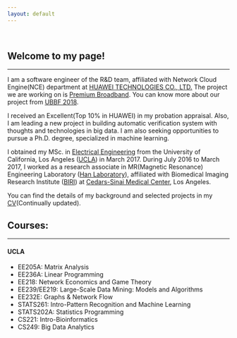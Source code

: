 ```yaml
---
layout: default
---
```


&nbsp;

## [](#header-2)Welcome to my page!

* * *

I am a software engineer of the R&D team, affiliated with Network Cloud Engine(NCE) department at [HUAWEI TECHNOLOGIES CO., LTD.](http://www.huawei.com/en/) The project we are working on is [Premium Broadband](https://carrier.huawei.com/en/spotlight/premium-home-broadband-enables-business-success). You can know more about our project from [UBBF 2018](https://www.huawei.com/uk/press-events/events/ubbf-2018?ic_medium=hwdc&ic_source=corp_event3_ubbf2018).

I received an Excellent(Top 10% in HUAWEI) in my probation appraisal. Also, I am leading a new project in building automatic verification system with thoughts and technologies in big data. I am also seeking opportunities to pursue a Ph.D. degree, specialized in machine learning.

I obtained my MSc. in [Electrical Engineering](http://www.ee.ucla.edu) from the University of California, Los Angeles ([UCLA](http://www.ucla.edu)) in March 2017. During July 2016 to March 2017, I worked as a research associate in MR(Magnetic Resonance) Engineering Laboratory ([Han Laboratory](https://www.cedars-sinai.edu/Research/Research-Labs/Han-Lab/)), affiliated with Biomedical Imaging Research Institute ([BIRI](https://www.cedars-sinai.edu/Research/Departments-and-Institutes/Biomedical-Imaging-Research-Institute/)) at [Cedars-Sinai Medical Center](https://www.cedars-sinai.org), Los Angeles. 

You can find the details of my background and selected projects in my [CV](https://drive.google.com/file/d/1CTuPzUxJg6IMd-O5bHe3BUxPGp9bbIDR/view?usp=sharing)(Continually updated).

## [](#header-2)Courses:

* * *

#### [](#header-4)UCLA
* EE205A: Matrix Analysis
* EE236A: Linear Programming
* EE218: Network Economics and Game Theory
* EE239/EE219: Large-Scale Data Mining: Models and Algorithms
* EE232E: Graphs & Network Flow
* STATS261: Intro-Pattern Recognition and Machine Learning
* STATS202A: Statistics Programming
* CS221: Intro-Bioinformatics
* CS249: Big Data Analytics